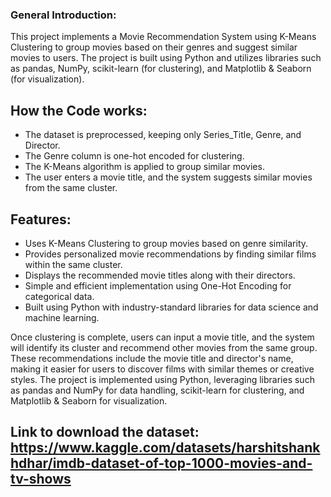 ### General Introduction:
This project implements a Movie Recommendation System using K-Means Clustering to group movies based on their genres and suggest similar movies to users. The project is built using Python and utilizes libraries such as pandas, NumPy, scikit-learn (for clustering), and Matplotlib & Seaborn (for visualization).
## **How the Code works:**
* The dataset is preprocessed, keeping only Series_Title, Genre, and Director.
* The Genre column is one-hot encoded for clustering.
* The K-Means algorithm is applied to group similar movies.
* The user enters a movie title, and the system suggests similar movies from the same cluster.

## **Features:**
* Uses K-Means Clustering to group movies based on genre similarity.
* Provides personalized movie recommendations by finding similar films within the same cluster.
* Displays the recommended movie titles along with their directors.
* Simple and efficient implementation using One-Hot Encoding for categorical data.
* Built using Python with industry-standard libraries for data science and machine learning.

Once clustering is complete, users can input a movie title, and the system will identify its cluster and recommend other movies from the same group. These recommendations include the movie title and director's name, making it easier for users to discover films with similar themes or creative styles. The project is implemented using Python, leveraging libraries such as pandas and NumPy for data handling, scikit-learn for clustering, and Matplotlib & Seaborn for visualization.

## **Link to download the dataset: https://www.kaggle.com/datasets/harshitshankhdhar/imdb-dataset-of-top-1000-movies-and-tv-shows**
